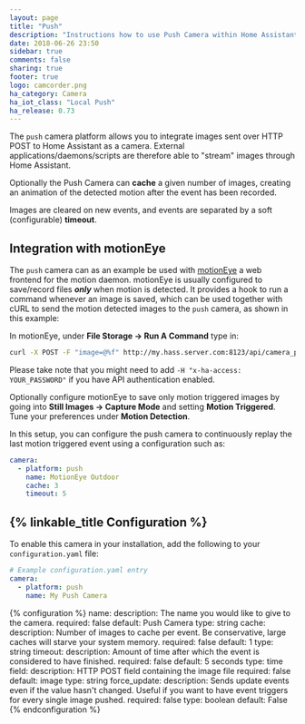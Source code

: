 ```yaml
---
layout: page
title: "Push"
description: "Instructions how to use Push Camera within Home Assistant."
date: 2018-06-26 23:50
sidebar: true
comments: false
sharing: true
footer: true
logo: camcorder.png
ha_category: Camera
ha_iot_class: "Local Push"
ha_release: 0.73
---
```


The `push` camera platform allows you to integrate images sent over HTTP POST to Home Assistant as a camera. External applications/daemons/scripts are therefore able to "stream" images through Home Assistant.

Optionally the Push Camera can **cache** a given number of images, creating an animation of the detected motion after the event has been recorded.

Images are cleared on new events, and events are separated by a soft (configurable) **timeout**.

## Integration with motionEye

The `push` camera can as an example be used with [motionEye](https://github.com/ccrisan/motioneye/wiki) a web frontend for the motion daemon. motionEye is usually configured to save/record files ***only*** when motion is detected. It provides a hook to run a command whenever an image is saved, which can be used together with cURL to send the motion detected images to the `push` camera, as shown in this example:

In motionEye, under **File Storage -> Run A Command** type in:
```bash
curl -X POST -F "image=@%f" http://my.hass.server.com:8123/api/camera_push/camera.push_camera
```

Please take note that you might need to add `-H "x-ha-access: YOUR_PASSWORD"` if you have API authentication enabled.

Optionally configure motionEye to save only motion triggered images by going into **Still Images -> Capture Mode** and setting **Motion Triggered**. Tune your preferences under **Motion Detection**.

In this setup, you can configure the push camera to continuously replay the last motion triggered event using a configuration such as:

```yaml
camera:
  - platform: push
    name: MotionEye Outdoor
    cache: 3
    timeout: 5
```

## {% linkable_title Configuration %}

To enable this camera in your installation, add the following to your `configuration.yaml` file:

```yaml
# Example configuration.yaml entry
camera:
  - platform: push
    name: My Push Camera
```

{% configuration %}
name:
  description:  The name you would like to give to the camera.
  required: false
  default: Push Camera
  type: string
cache:
  description: Number of images to cache per event. Be conservative, large caches will starve your system memory.
  required: false
  default: 1
  type: string
timeout:
  description: Amount of time after which the event is considered to have finished.
  required: false
  default: 5 seconds
  type: time
field:
  description: HTTP POST field containing the image file
  required: false
  default: image
  type: string
force_update:
  description: Sends update events even if the value hasn't changed. Useful if you want to have event triggers for every single image pushed.
  required: false
  type: boolean
  default: False
{% endconfiguration %}
